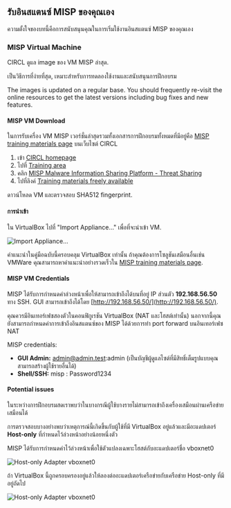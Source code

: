 ## รับอินสแตนซ์ MISP ของคุณเอง

ความตั้งใจของบทนี้คือการสนับสนุนคุณในการเริ่มใช้งานอินสแตนซ์ MISP ของคุณเอง

### MISP Virtual Machine

CIRCL ดูแล image ของ VM MISP ล่าสุด.

เป็นวิธีการที่ง่ายที่สุด, เหมาะสำหรับการทดลองใช้งานและสนับสนุนการฝึกอบรม

The images is updated on a regular base. You should frequently re-visit the online resources to get the latest versions including bug fixes and new features.

#### MISP VM Download

ในการรับเครื่อง VM MISP เวอร์ชั่นล่าสุดรวมทั้งเอกสารการฝึกอบรมทั้งหมดที่มีอยู่คือ [MISP training materials page](https://www.circl.lu/services/misp-training-materials/ "MISP training materials page") บนเว็บไซต์ CIRCL

1. เข้า [CIRCL homepage](https://www.circl.lu/ "CIRCL homepage")
2. ไปที่ [Training area](https://www.circl.lu/services/training/ "Training area")
3. คลิก [MISP Malware Information Sharing Platform - Threat Sharing](https://www.circl.lu/services/training/#misp-malware-information-sharing-platform-threat-sharing "Malware Information Sharing Platform")
4. ไปที่ลิงค์ [Training materials freely available](https://www.circl.lu/services/misp-training-materials/ "MISP training materials page")

ดาวน์โหลด VM และตรวจสอบ SHA512 fingerprint.

#### การนำเข้า

ใน VirtualBox ไปที่ "Import Appliance..." เพื่อที่จะนำเข้า VM.

![Import Appliance...](figures/importApp.png)

คำแนะนำในคู่มือฉบับนี้ครอบคลุม VirtualBox เท่านั้น ถ้าคุณต้องการโซลูชันเสมือนอื่นเช่น VMWare คุณสามารถหาคำแนะนำอย่างรวดเร็วใน [MISP training materials page](https://www.circl.lu/services/misp-training-materials/ "MISP training materials page").

#### MISP VM Credentials

MISP ได้รับการกำหนดค่าล่วงหน้าเพื่อให้สามารถเข้าถึงได้บนที่อยู่ IP ส่วนตัว **192.168.56.50** ทาง SSH. GUI สามารถเข้าถึงได้โดย [http://192.168.56.50/](http://192.168.56.50/).

คุณควรมีอินเทอร์เฟซสองตัวในคอนฟิกูเรชัน VirtualBox \(NAT และโฮสต์เท่านั้น\) นอกจากนี้คุณยังสามารถกำหนดค่าการเข้าถึงอินสแตนซ์ของ MISP ได้ด้วยการทำ port forward บนอินเทอร์เฟซ NAT

MISP credentials:

* **GUI Admin:** admin@admin.test:admin  \(เป็นบัญชีผู้ดูแลไซต์ที่มีสิทธิ์เต็มรูปแบบคุณสามารถสร้างผู้ใช้รายอื่นได้\)
* **Shell/SSH:** misp : Password1234

#### Potential issues

ในระหว่างการฝึกอบรมสดเราพบว่าในบางกรณีผู้ใช้บางรายไม่สามารถเข้าถึงเครื่องเสมือนผ่านเครือข่ายเสมือนได้

การตรวจสอบบางอย่างพบว่าเหตุการณ์นี้เกิดขึ้นกับผู้ใช้ที่มี VirtualBox อยู่แล้วและมีอะแดปเตอร์ **Host-only** ที่กำหนดไว้ล่วงหน้าอย่างน้อยหนึ่งตัว

MISP ได้รับการกำหนดค่าไว้ล่วงหน้าเพื่อใช้ตัวแปลงเฉพาะโฮสต์กับอะแดปเตอร์ชื่อ vboxnet0

![Host-only Adapter vboxnet0](figures/host-only-1.png)

ถ้า VirtualBox นี้ถูกครอบครองอยู่แล้วให้ลองต่ออะแดปเตอร์เครือข่ายกับเครือข่าย Host-only ที่มีอยู่ถัดไป

![Host-only Adapter vboxnet0](figures/host-only-2.png)

